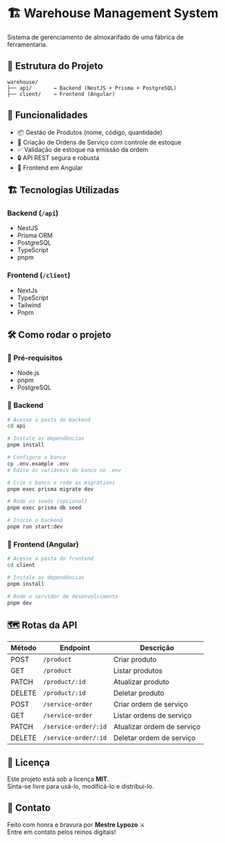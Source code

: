 # 🏗️ Warehouse Management System

Sistema de gerenciamento de almoxarifado de uma fábrica de ferramentaria.

## 📂 Estrutura do Projeto

```
warehouse/
├── api/       → Backend (NestJS + Prisma + PostgreSQL)
├── client/    → Frontend (Angular)
```

## 🚀 Funcionalidades

- 📦 Gestão de Produtos (nome, código, quantidade)
- 📝 Criação de Ordens de Serviço com controle de estoque
- ✅ Validação de estoque na emissão da ordem
- 🔒 API REST segura e robusta
- 🔧 Frontend em Angular

## 🏗️ Tecnologias Utilizadas

### Backend (`/api`)

- NestJS
- Prisma ORM
- PostgreSQL
- TypeScript
- pnpm

### Frontend (`/client`)

- NextJs
- TypeScript
- Tailwind
- Pnpm

## 🛠️ Como rodar o projeto

### 🔗 Pré-requisitos

- Node.js
- pnpm
- PostgreSQL

### 🚩 Backend

```bash
# Acesse a pasta do backend
cd api

# Instale as dependências
pnpm install

# Configure o banco
cp .env.example .env
# Edite as variáveis do banco no .env

# Crie o banco e rode as migrations
pnpm exec prisma migrate dev

# Rode os seeds (opcional)
pnpm exec prisma db seed

# Inicie o backend
pnpm run start:dev
```

### 🎨 Frontend (Angular)

```bash
# Acesse a pasta do frontend
cd client

# Instale as dependências
pnpm install

# Rode o servidor de desenvolvimento
pnpm dev
```

## 🗺️ Rotas da API

| Método | Endpoint             | Descrição                  |
| ------ | -------------------- | -------------------------- |
| POST   | `/product`           | Criar produto              |
| GET    | `/product`           | Listar produtos            |
| PATCH  | `/product/:id`       | Atualizar produto          |
| DELETE | `/product/:id`       | Deletar produto            |
| POST   | `/service-order`     | Criar ordem de serviço     |
| GET    | `/service-order`     | Listar ordens de serviço   |
| PATCH  | `/service-order/:id` | Atualizar ordem de serviço |
| DELETE | `/service-order/:id` | Deletar ordem de serviço   |

## 🔐 Licença

Este projeto está sob a licença **MIT**.  
Sinta-se livre para usá-lo, modificá-lo e distribuí-lo.

## 🤝 Contato

Feito com honra e bravura por **Mestre Lypozo** ⚔️  
Entre em contato pelos reinos digitais!
